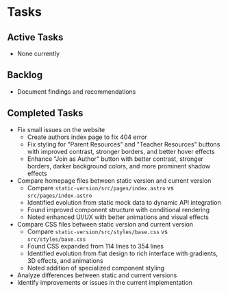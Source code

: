# Tasks

## Active Tasks
- None currently

## Backlog
- Document findings and recommendations

## Completed Tasks
- Fix small issues on the website
  - Create authors index page to fix 404 error
  - Fix styling for "Parent Resources" and "Teacher Resources" buttons with improved contrast, stronger borders, and better hover effects
  - Enhance "Join as Author" button with better contrast, stronger borders, darker background colors, and more prominent shadow effects
- Compare homepage files between static version and current version
  - Compare `static-version/src/pages/index.astro` vs `src/pages/index.astro`
  - Identified evolution from static mock data to dynamic API integration
  - Found improved component structure with conditional rendering
  - Noted enhanced UI/UX with better animations and visual effects
- Compare CSS files between static version and current version
  - Compare `static-version/src/styles/base.css` vs `src/styles/base.css`
  - Found CSS expanded from 114 lines to 354 lines
  - Identified evolution from flat design to rich interface with gradients, 3D effects, and animations
  - Noted addition of specialized component styling
- Analyze differences between static and current versions
- Identify improvements or issues in the current implementation